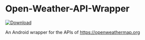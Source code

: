 # Open-Weather-API-Wrapper

[ ![Download](https://api.bintray.com/packages/kevalpatel2106/maven/Open-Weather-API-Wrapper/images/download.svg) ](https://bintray.com/kevalpatel2106/maven/Open-Weather-API-Wrapper/_latestVersion)

An Android wrapper for the APIs of https://openweathermap.org
